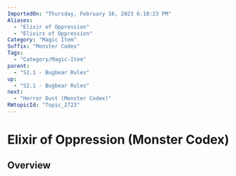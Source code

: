 ```yaml
---
ImportedOn: "Thursday, February 16, 2023 6:10:23 PM"
Aliases:
  - "Elixir of Oppression"
  - "Elixirs of Oppression"
Category: "Magic Item"
Suffix: "Monster Codex"
Tags:
  - "Category/Magic-Item"
parent:
  - "S2.1 - Bugbear Rules"
up:
  - "S2.1 - Bugbear Rules"
next:
  - "Horror Dust (Monster Codex)"
RWtopicId: "Topic_2723"
---
```

# Elixir of Oppression (Monster Codex)
## Overview
